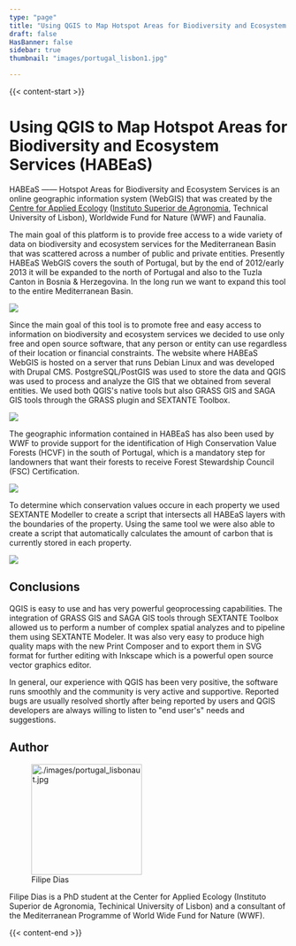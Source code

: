 ```yaml
---
type: "page"
title: "Using QGIS to Map Hotspot Areas for Biodiversity and Ecosystem Services (HABEaS)"
draft: false
HasBanner: false
sidebar: true
thumbnail: "images/portugal_lisbon1.jpg"

---
```


{{< content-start >}}

# Using QGIS to Map Hotspot Areas for Biodiversity and Ecosystem Services (HABEaS)

HABEaS —— Hotspot Areas for Biodiversity and Ecosystem Services is an online geographic information system (WebGIS) that was created by the [Centre for Applied Ecology](http://www.isa.utl.pt/ceabn/content/2/123/homepage) ([Instituto Superior de Agronomia](http://www.isa.utl.pt/home/), Technical University of Lisbon), Worldwide Fund for Nature (WWF) and Faunalia.

The main goal of this platform is to provide free access to a wide variety of data on biodiversity and ecosystem services for the Mediterranean Basin that was scattered across a number of public and private entities. Presently HABEaS WebGIS covers the south of Portugal, but by the end of 2012/early 2013 it will be expanded to the north of Portugal and also to the Tuzla Canton in Bosnia & Herzegovina. In the long run we want to expand this tool to the entire Mediterranean Basin.

![](../images/portugal_lisbon1.jpg)

Since the main goal of this tool is to promote free and easy access to information on biodiversity and ecosystem services we decided to use only free and open source software, that any person or entity can use regardless of their location or financial constraints. The website where HABEaS WebGIS is hosted on a server that runs Debian Linux and was developed with Drupal CMS. PostgreSQL/PostGIS was used to store the data and QGIS was used to process and analyze the GIS that we obtained from several entities. We used both QGIS\'s native tools but also GRASS GIS and SAGA GIS tools through the GRASS plugin and SEXTANTE Toolbox.

![](../images/portugal_lisbon2.jpg)

The geographic information contained in HABEaS has also been used by WWF to provide support for the identification of High Conservation Value Forests (HCVF) in the south of Portugal, which is a mandatory step for landowners that want their forests to receive Forest Stewardship Council (FSC) Certification.

![](../images/portugal_lisbon3.jpg)

To determine which conservation values occure in each property we used SEXTANTE Modeller to create a script that intersects all HABEaS layers with the boundaries of the property. Using the same tool we were also able to create a script that automatically calculates the amount of carbon that is currently stored in each property.

![](../images/portugal_lisbon4.jpg)

## Conclusions

QGIS is easy to use and has very powerful geoprocessing capabilities. The integration of GRASS GIS and SAGA GIS tools through SEXTANTE Toolbox allowed us to perform a number of complex spatial analyzes and to pipeline them using SEXTANTE Modeler. It was also very easy to produce high quality maps with the new Print Composer and to export them in SVG format for further editing with Inkscape which is a powerful open source vector graphics editor.

In general, our experience with QGIS has been very positive, the software runs smoothly and the community is very active and supportive. Reported bugs are usually resolved shortly after being reported by users and QGIS developers are always willing to listen to "end user\'s" needs and suggestions.

## Author

<figure>
<img src="../images/portugal_lisbonaut.jpg" class="align-left" height="200" alt="./images/portugal_lisbonaut.jpg" />
<figcaption>Filipe Dias</figcaption>
</figure>

Filipe Dias is a PhD student at the Center for Applied Ecology (Instituto Superior de Agronomia, Techinical University of Lisbon) and a consultant of the Mediterranean Programme of World Wide Fund for Nature (WWF).

{{< content-end >}}
